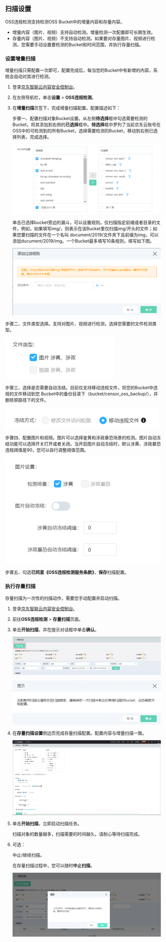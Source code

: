 ## 扫描设置

OSS违规检测支持检测OSS Bucket中的增量内容和存量内容。

- 增量内容（图片、视频）支持自动检测。增量检测一次配置即可长期生效。
- 存量内容（图片、视频）不支持自动检测。如果要对存量图片、视频进行检测，您需要手动设置要检测的Bucket和时间范围，并执行存量扫描。

### 设置增量扫描

增量扫描只需配置一次即可，配置完成后，每当您的Bucket中有新增的内容，系统会自动对其进行检测。

1. 登录[京东智联云内容安全控制台](https://censor-console.jdcloud.com/overview)。

2. 在左侧导航栏，单击**设置** > **OSS违规检测**。

3. 在**增量扫描**页签下，完成增量扫描配置。配置描述如下：

   步骤一、配置扫描对象Bucket设置。从左侧**待选择**框中勾选需要检测的Bucket，将其添加到右侧的**已选择**框中。**待选择**框中罗列了当前京东云账号在OSS中的可检测到的所有Bucket，选择需要检测的Bucket，移动到右侧已选择列表，完成选择。

   ![image](../../../../../image/Content-Moderation/Operation-Guide/OSS-Violate-Detection/OSS-Setting-Bucket-Incremental.PNG)
   
   单击已选择bucket旁边的漏斗，可以设置规则。仅扫描指定前缀或者目录的文件，例如，如果填写img/，则表示在该Bucket里仅扫描img/开头的文件；如果您要扫描的文件在一个名叫 document/2019/文件夹下且前缀为img，可以添加ducument/2019/img。一个Bucket最多填写10条规则，填写如下图。
   
   ![image](../../../../../image/Content-Moderation/Operation-Guide/OSS-Violate-Detection/OSS-Setting-Bucket-Filter.PNG)



​	  步骤二、文件类型选择。支持对图片、视频进行检测，选择您需要的文件检测类型。

![image](../../../../../image/Content-Moderation/Operation-Guide/OSS-Violate-Detection/OSS-Setting-File-Type.PNG)

​	 步骤三、选择是否需要自动冻结。目前仅支持移动违规文件，将您的Bucket中违规的文件移动到您					Bucket中的备份目录下（bucket/censor_oss_backup/），并删除原路径下的文件。

![image](../../../../../image/Content-Moderation/Operation-Guide/OSS-Violate-Detection/OSS-Setting-Frozen.PNG)

​	 步骤四、配置图片和视频。图片可以选择鉴黄和涉政暴恐场景的检测。图片自动冻结功能可以选择开关打开或者关闭。当开启图片自动冻结时，默认涉黄、涉政暴恐违规阈值是90，您可以自行调整阈值范围。

![image](../../../../../image/Content-Moderation/Operation-Guide/OSS-Violate-Detection/OSS-Setting-Picture.PNG)



​	  步骤五、勾选**已同意《OSS违规检测服务条款》**，**保存**扫描配置。

### 执行存量扫描

存量扫描为一次性的扫描动作，需要您手动配置并启动扫描。

1. 登录[京东智联云内容安全控制台](https://censor-console.jdcloud.com/overview)。

2. 前往**OSS违规检测** > **存量扫描**页面。

3. 单击**开始扫描**，并在提示对话框中单击**确认**。

   ![image](../../../../../image/Content-Moderation/Operation-Guide/OSS-Violate-Detection/OSS-Stock-Scan.PNG)

   ![image](../../../../../image/Content-Moderation/Operation-Guide/OSS-Violate-Detection/OSS-Stock-Scan-Tips.PNG)

   

4. 在**存量扫描设置**侧边页完成存量扫描配置。配置内容与增量扫描一致。

   ![image](../../../../../image/Content-Moderation/Operation-Guide/OSS-Violate-Detection/OSS-Stock-Setting.jpg)

5. 单击**开始扫描**，立即启动扫描任务。

   扫描对象的数量越多，扫描需要的时间越久。请耐心等待扫描完成。

6. 可选： 

   中止/继续扫描。

   在存量扫描过程中，您可以随时**中止扫描**。

   ![image](../../../../../image/Content-Moderation/Operation-Guide/OSS-Violate-Detection/OSS-Stock-Scan-stop.PNG)

   